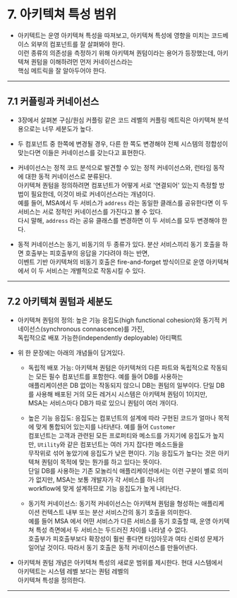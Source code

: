 # 7. 아키텍쳐 특성 범위

- 아키텍트는 운영 아키텍쳐 특성을 따져보고, 아키텍쳐 특성에 영향을 미치는 코드베이스 외부의 컴포넌트를 잘 살펴봐야 한다.  
  이런 종류의 의존성을 측정하기 위해 아키텍쳐 퀀텀이라는 용어가 등장했는데, 아키텍쳐 퀀텀을 이해하려먼 먼저 커네이선스라는  
  핵심 메트릭을 잘 알아두어야 한다.

---

## 7.1 커플링과 커네이선스

- 3장에서 살펴본 구심/원심 커플링 같은 코드 레벨의 커플링 메트릭은 아키텍쳐 분석용으로는 너무 세분도가 높다.

- 두 컴포넌트 중 한쪽에 변경될 경우, 다른 한 쪽도 변경해야 전체 시스템의 정합성이 맞는다면 이들은 커네이선스를 갖는다고 표현한다.

- 커네이선스는 정적 코드 분석으로 발견할 수 있는 정적 커네이선스와, 런타임 동작에 대한 동적 커네이선스로 분류된다.  
  아키텍쳐 퀀텀을 정의하려면 컴포넌트가 어떻게 서로 '연결되어' 있는지 측정할 방법이 필요한데, 이것이 바로 커네이선스라는 개념이다.  
  예를 들어, MSA에서 두 서비스가 `address` 라는 동일한 클래스를 공유한다면 이 두 서비스는 서로 정적인 커네이선스를 가진다고 볼 수 있다.  
  다시 말해, `address` 라는 공유 클래스를 변경하면 이 두 서비스를 모두 변경해야 한다.

- 동적 커네이선스는 동기, 비동기의 두 종류가 있다. 분산 서비스끼리 동기 호출을 하면 호출부는 피호출부의 응답을 기다려야 하는 반면,  
  이벤트 기반 아키텍쳐의 비동기 호출은 fire-and-forget 방식이므로 운영 아키텍쳐에서 이 두 서비스는 개별적으로 작동시킬 수 있다.

---

## 7.2 아키텍쳐 퀀텀과 세분도

- 아키텍쳐 퀀텀의 정의: 높은 기능 응집도(high functional cohesion)와 동기적 커네이선스(synchronous connascence)를 가진,  
  독립적으로 배포 가능한(independently deployable) 아티팩트

- 위 한 문장에는 아래의 개념들이 담겨있다.

  - 독립적 배포 가능: 아키텍쳐 퀀텀은 아키텍쳐의 다른 파트와 독립적으로 작동되는 모든 필수 컴포넌트를 포함한다. 예를 들어 DB를 사용하는  
    애플리케이션은 DB 없이는 작동되지 않으니 DB는 퀀텀의 일부이다. 단일 DB를 사용해 배포된 거의 모든 레거시 시스템은 아키텍쳐 퀀텀이 1이지만,  
    MSA는 서비스마다 DB가 따로 있으니 퀀텀이 여러 개이다.

  - 높은 기능 응집도: 응집도는 컴포넌트의 설계에 따라 구현된 코드가 얼마나 목적에 맞게 통합되어 있는지를 나타낸다. 예를 들어 `Customer`  
    컴포넌트는 고객과 관련된 모든 프로퍼티와 메소드를 가지기에 응집도가 높지만, `Utility`와 같은 컴포넌트는 여러 가지 잡다한 메소드들을  
    무작위로 섞어 놓았기에 응집도가 낮은 편이다. 기능 응집도가 높다는 것은 아키텍쳐 퀀텀이 목적에 맞는 뭔가를 하고 있다는 뜻이다.  
    단일 DB를 사용하는 기존 모놀리식 애플리케이션에서는 이런 구분이 별로 의미가 없지만, MSA는 보통 개발자가 각 서비스를 하나의  
    workflow에 맞게 설계하므로 기능 응집도가 높게 나타난다.

  - 동기적 커네이선스: 동기적 커네이선스는 아키텍쳐 퀀텀을 형성하는 애플리케이션 컨텍스트 내부 또는 분산 서비스간의 동기 호출을 의미한다.  
    예를 들어 MSA 에서 어떤 서비스가 다른 서비스를 동기 호출할 때, 운영 아키텍쳐 특성 측면에서 두 서비스는 두드러진 차이를 나타낼 수 없다.  
    호출부가 피호출부보다 확장성이 훨씬 좋다면 타임아웃과 여타 신뢰성 문제가 일어날 것이다. 따라서 동기 호출은 동적 커네이선스를 만들어낸다.

- 아키텍쳐 퀀텀 개념은 아키텍쳐 특성의 새로운 범위를 제시한다. 현대 시스템에서 아키텍트는 시스템 레벨 보다는 퀀텀 레벨의  
  아키텍쳐 특성을 정의한다.

---
